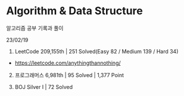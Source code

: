 # Algorithm & Data Structure

알고리즘 공부 기록과 풀이

23/02/19

1. LeetCode 209,155th | 251 Solved(Easy 82 / Medium 139 / Hard 34)
- https://leetcode.com/anythingthannothing/

2. 프로그래머스 6,981th | 95 Solved | 1,377 Point

3. BOJ Silver I | 72 Solved